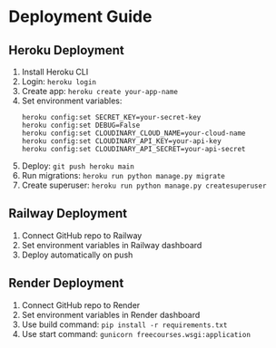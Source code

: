 # Deployment Guide

## Heroku Deployment

1. Install Heroku CLI
2. Login: `heroku login`
3. Create app: `heroku create your-app-name`
4. Set environment variables:
   ```
   heroku config:set SECRET_KEY=your-secret-key
   heroku config:set DEBUG=False
   heroku config:set CLOUDINARY_CLOUD_NAME=your-cloud-name
   heroku config:set CLOUDINARY_API_KEY=your-api-key
   heroku config:set CLOUDINARY_API_SECRET=your-api-secret
   ```
5. Deploy: `git push heroku main`
6. Run migrations: `heroku run python manage.py migrate`
7. Create superuser: `heroku run python manage.py createsuperuser`

## Railway Deployment

1. Connect GitHub repo to Railway
2. Set environment variables in Railway dashboard
3. Deploy automatically on push

## Render Deployment

1. Connect GitHub repo to Render
2. Set environment variables in Render dashboard
3. Use build command: `pip install -r requirements.txt`
4. Use start command: `gunicorn freecourses.wsgi:application`